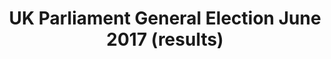 ---
schema: default
title: UK Parliament General Election June 2017 (results)
organization: Renfrewshire Council
notes: >-
    UK Parliament General Election 8 June 2017 results for Paisley and Renfrewshire North and Paisley and Renfrewshire South.
resources:
  - name: UK Parliament General Election June 2017 (results) TABLE
  - url: >-
      
  - format: TABLE
license: 
category:

  - Open Data
  - Renfrewshire
  - Democracy and Governance
maintainer: Renfrewshire Council
maintainer_email: someone@example.com
---